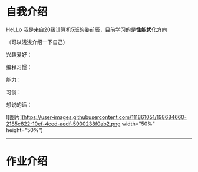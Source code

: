 # 自我介绍

HeLLo 我是来自20级计算机5班的姜前辰，目前学习的是**性能优化**方向

（可以浅浅介绍一下自己）

兴趣爱好：

编程习惯：

能力：

习惯：


想说的话：


![图片](https://user-images.githubusercontent.com/111861051/198684660-2185c822-10ef-4ced-aedf-5900238f0ab2.png width="50%" height="50%")


----

# 作业介绍
